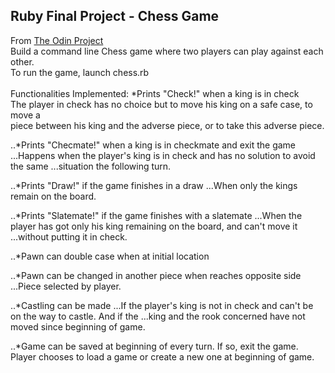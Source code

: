 ## Ruby Final Project - Chess Game

From [The Odin Project](http://www.theodinproject.com/ruby-programming/ruby-final-project)<br>
Build a command line Chess game where two players can play against each other.<br>
To run the game, launch chess.rb<br>
<br>
Functionalities Implemented:
*Prints "Check!" when a king is in check
<br>The player in check has no choice but to move his king on a safe case, to move a
<br>piece between his king and the adverse piece, or to take this adverse piece.

..*Prints "Checmate!" when a king is in checkmate and exit the game
...Happens when the player's king is in check and has no solution to avoid the same
...situation the following turn.

..*Prints "Draw!" if the game finishes in a draw
...When only the kings remain on the board.

..*Prints "Slatemate!" if the game finishes with a slatemate
...When the player has got only his king remaining on the board, and can't move it
...without putting it in check.

..*Pawn can double case when at initial location

..*Pawn can be changed in another piece when reaches opposite side
...Piece selected by player.

..*Castling can be made
...If the player's king is not in check and can't be on the way to castle. And if the
...king and the rook concerned have not moved since beginning of game.

..*Game can be saved at beginning of every turn. If so, exit the game. Player chooses to 
load a game or create a new one at beginning of game.

